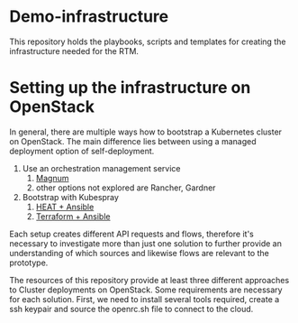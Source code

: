 # Demo-infrastructure
This repository holds the playbooks, scripts and templates for creating the infrastructure needed for the RTM.  

# Setting up the infrastructure on OpenStack 
In general, there are multiple ways how to bootstrap a Kubernetes cluster on OpenStack. The main difference lies between using a managed deployment option of self-deployment.
1. Use an orchestration management service 
    1.  [Magnum](/magnum/README.md) 
    2.  other options not explored are Rancher, Gardner
2.  Bootstrap with Kubespray
    1.  [HEAT + Ansible ](heat/README.md)
    2.  [Terraform + Ansible](terraform/README.md)

Each setup creates different API requests and flows, therefore it's necessary to investigate more than just one solution to further provide an understanding of which sources and likewise flows are relevant to the prototype. 

The resources of this repository provide at least three different approaches to Cluster deployments on OpenStack. Some requirements are necessary for each solution.
First, we need to install several tools required, create a ssh keypair and source the openrc.sh file to connect to the cloud. 

